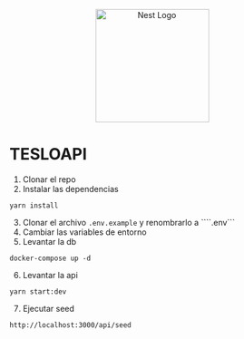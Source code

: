 <p align="center">
  <a href="http://nestjs.com/" target="blank"><img src="https://nestjs.com/img/logo-small.svg" width="200" alt="Nest Logo" /></a>
</p>

# TESLOAPI

1. Clonar el repo
2. Instalar las dependencias
```
yarn install
```
3. Clonar el archivo ```.env.example``` y renombrarlo a ````.env```
4. Cambiar las variables de entorno
5. Levantar la db
```
docker-compose up -d
```
6. Levantar la api
```
yarn start:dev
```

7. Ejecutar seed
```
http://localhost:3000/api/seed
```
